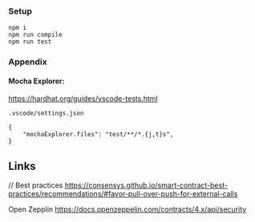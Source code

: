 ### Setup
```
npm i
npm run compile
npm run test
```


### Appendix
#### Mocha Explorer:
https://hardhat.org/guides/vscode-tests.html

`.vscode/settings.json` 
```
{
    "mochaExplorer.files": "test/**/*.{j,t}s",   
}
```

## Links
// Best practices
https://consensys.github.io/smart-contract-best-practices/recommendations/#favor-pull-over-push-for-external-calls

Open Zepplin
https://docs.openzeppelin.com/contracts/4.x/api/security